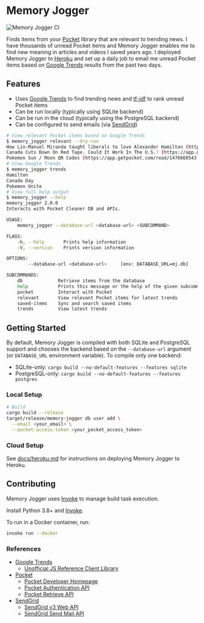 # Memory Jogger

![Memory Jogger CI](https://github.com/rgardner/memory-jogger/workflows/Memory%Jogger%20CI/badge.svg)

Finds items from your [Pocket](https://getpocket.com/) library that are
relevant to trending news. I have thousands of unread Pocket items and Memory
Jogger enables me to find new meaning in articles and videos I saved years
ago. I deployed Memory Jogger to [Heroku](https://www.heroku.com/) and set up
a daily job to email me unread Pocket items based on [Google
Trends][google-trends] results from the past two days.

## Features

- Uses [Google Trends][google-trends] to find trending news
  and [tf-idf](https://en.wikipedia.org/wiki/Tf%E2%80%93idf) to rank unread
  Pocket items
- Can be run locally (typically using SQLite backend)
- Can be run in the cloud (typically using the PostgreSQL backend)
- Can be configured to send emails (via [SendGrid](https://sendgrid.com/))

```sh
# View relevant Pocket items based on Google Trends
$ memory_jogger relevant --dry-run
How Lin-Manuel Miranda taught liberals to love Alexander Hamilton (https://app.getpocket.com/read/1116619900), Why: Hamilton (https://trends.google.com/trends/explore?q=Hamilton&date=now%207-d&geo=US)
Canada Cuts Down On Red Tape. Could It Work In The U.S.? (https://app.getpocket.com/read/934754123), Why: Canada Day (https://trends.google.com/trends/explore?q=Canada%20Day&date=now%207-d&geo=US)
Pokemon Sun / Moon QR Codes (https://app.getpocket.com/read/1476660543, Why: Pokemon Unite (https://trends.google.com/trends/explore?q=Pokemon%20Unite&date=now%207-d&geo=US)
# View Google Trends
$ memory_jogger trends
Hamilton
Canada Day
Pokemon Unite
# View full help output
$ memory_jogger --help
memory_jogger 2.0.0
Interacts with Pocket Cleaner DB and APIs.

USAGE:
    memory_jogger --database-url <database-url> <SUBCOMMAND>

FLAGS:
    -h, --help       Prints help information
    -V, --version    Prints version information

OPTIONS:
        --database-url <database-url>     [env: DATABASE_URL=mj.db]

SUBCOMMANDS:
    db             Retrieve items from the database
    help           Prints this message or the help of the given subcommand(s)
    pocket         Interact with Pocket
    relevant       View relevant Pocket items for latest trends
    saved-items    Sync and search saved items
    trends         View latest trends
```

## Getting Started

By default, Memory Jogger is compiled with both SQLite and PostgreSQL support
and chooses the backend based on the `--database-url` argument (or
`DATABASE_URL` environment variable). To compile only one backend:

- SQLite-only: `cargo build --no-default-features --features sqlite`
- PostgreSQL-only: `cargo build --no-default-features --features postgres`

### Local Setup

```sh
# Build
cargo build --release
target/release/memory-jogger db user add \
  --email <your_email> \
  --pocket-access-token <your_pocket_access_token>
```

### Cloud Setup

See [docs/heroku.md](docs/heroku.md) for instructions on deploying Memory
Jogger to Heroku.

## Contributing

Memory Jogger uses [Invoke][pyinvoke] to manage build task execution.

Install Python 3.8+ and [Invoke][pyinvoke].

To run in a Docker container, run:

```sh
invoke run --docker
```

[pyinvoke]: https://www.pyinvoke.org/

### References

- [Google Trends][google-trends]
  - [Unofficial JS Reference Client Library](https://github.com/pat310/google-trends-api)
- [Pocket](https://getpocket.com/)
  - [Pocket Developer Homepage](https://getpocket.com/developer/)
  - [Pocket Authentication API](https://getpocket.com/developer/docs/authentication)
  - [Pocket Retrieve API](https://getpocket.com/developer/docs/v3/retrieve)
- [SendGrid](https://sendgrid.com/)
  - [SendGrid v3 Web API](https://sendgrid.com/docs/API_Reference/api_v3.html)
  - [SendGrid Send Mail API](https://sendgrid.com/docs/API_Reference/Web_API_v3/Mail/index.html)

[google-trends]: https://trends.google.com/trends/
